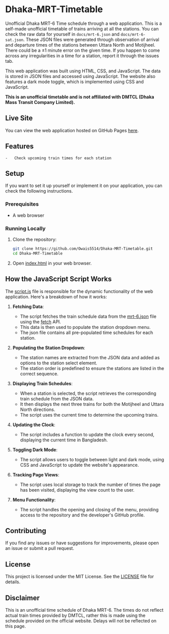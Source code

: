 # Dhaka-MRT-Timetable

Unofficial Dhaka MRT-6 Time schedule through a web application. This is a self-made unofficial timetable of trains arriving at all the stations. You can check the raw data for yourself in `docs/mrt-6.json` and `docs/mrt-6-sat.json`. These JSON files were generated through observation of arrival and departure times of the stations between Uttara North and Motijheel. There could be a ±1 minute error on the given time. If you happen to come across any irregularities in a time for a station, report it through the issues tab.

This web application was built using HTML, CSS, and JavaScript. The data is stored in JSON files and accessed using JavaScript. The website also features a dark mode toggle, which is implemented using CSS and JavaScript.

**This is an unofficial timetable and is not affiliated with DMTCL (Dhaka Mass Transit Company Limited).**

## Live Site

You can view the web application hosted on GitHub Pages [here](https://owais5514.github.io/Dhaka-MRT-Timetable/).

## Features

    -   Check upcoming train times for each station

## Setup

If you want to set it up yourself or implement it on your application, you can check the following instructions.

### Prerequisites

- A web browser

### Running Locally

1. Clone the repository:
    ```sh
    git clone https://github.com/Owais5514/Dhaka-MRT-Timetable.git
    cd Dhaka-MRT-Timetable
    ```

2. Open [index.html](http://_vscodecontentref_/0) in your web browser.

## How the JavaScript Script Works

The [script.js](http://_vscodecontentref_/6) file is responsible for the dynamic functionality of the web application. Here's a breakdown of how it works:

1.  **Fetching Data**:
    -   The script fetches the train schedule data from the [mrt-6.json](http://_vscodecontentref_/7) file using the [fetch](http://_vscodecontentref_/8) API.
    -   This data is then used to populate the station dropdown menu.
    -   The json file contains all pre-populated time schedules for each station.

2.  **Populating the Station Dropdown**:
    -   The station names are extracted from the JSON data and added as options to the station select element.
    -   The station order is predefined to ensure the stations are listed in the correct sequence.

3.  **Displaying Train Schedules**:
    -   When a station is selected, the script retrieves the corresponding train schedule from the JSON data.
    -   It then displays the next three trains for both the Motijheel and Uttara North directions.
    -   The script uses the current time to determine the upcoming trains.

4.  **Updating the Clock**:
    -   The script includes a function to update the clock every second, displaying the current time in Bangladesh.

5.  **Toggling Dark Mode**:
    -   The script allows users to toggle between light and dark mode, using CSS and JavaScript to update the website's appearance.

6.  **Tracking Page Views**:
    -   The script uses local storage to track the number of times the page has been visited, displaying the view count to the user.

7.  **Menu Functionality**:
    -   The script handles the opening and closing of the menu, providing access to the repository and the developer's GitHub profile.

## Contributing

If you find any issues or have suggestions for improvements, please open an issue or submit a pull request.

## License

This project is licensed under the MIT License. See the [LICENSE](http://_vscodecontentref_/9) file for details.

## Disclaimer

This is an unofficial time schedule of Dhaka MRT-6. The times do not reflect actual train times provided by DMTCL, rather this is made using the schedule provided on the official website. Delays will not be reflected on this page.